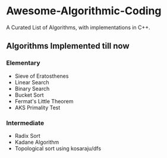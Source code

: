 # Awesome-Algorithmic-Coding
A Curated List of Algorithms, with implementations in C++.

## Algorithms Implemented till now
### Elementary
- Sieve of Eratosthenes
- Linear Search
- Binary Search
- Bucket Sort
- Fermat's Little Theorem
- AKS Primality Test

### Intermediate
- Radix Sort
- Kadane Algorithm
- Topological sort using kosaraju/dfs
